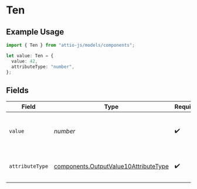 # Ten

## Example Usage

```typescript
import { Ten } from "attio-js/models/components";

let value: Ten = {
  value: 42,
  attributeType: "number",
};
```

## Fields

| Field                                                                                          | Type                                                                                           | Required                                                                                       | Description                                                                                    | Example                                                                                        |
| ---------------------------------------------------------------------------------------------- | ---------------------------------------------------------------------------------------------- | ---------------------------------------------------------------------------------------------- | ---------------------------------------------------------------------------------------------- | ---------------------------------------------------------------------------------------------- |
| `value`                                                                                        | *number*                                                                                       | :heavy_check_mark:                                                                             | Numbers are persisted as 64 bit floats.                                                        | 42                                                                                             |
| `attributeType`                                                                                | [components.OutputValue10AttributeType](../../models/components/outputvalue10attributetype.md) | :heavy_check_mark:                                                                             | The attribute type of the value.                                                               | number                                                                                         |
